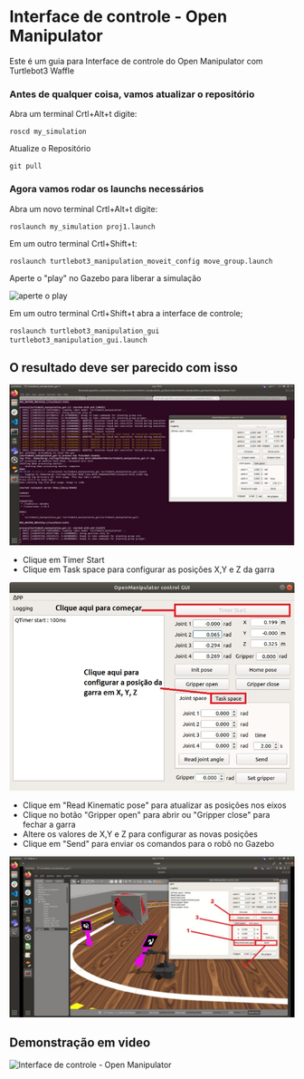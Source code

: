 # Interface de controle - Open Manipulator 

Este é um guia para  Interface de controle do Open Manipulator com Turtlebot3 Waffle


### Antes de qualquer coisa, vamos atualizar o repositório

Abra um terminal Crtl+Alt+t digite:

    roscd my_simulation
    
Atualize o Repositório

    git pull


### Agora vamos rodar os launchs necessários


Abra um novo terminal Crtl+Alt+t digite:

    roslaunch my_simulation proj1.launch 
    
Em um outro terminal Crtl+Shift+t:

    roslaunch turtlebot3_manipulation_moveit_config move_group.launch
    
Aperte o "play" no Gazebo para liberar a simulação

 ![aperte o play](https://github.com/arnaldojr/my_simulation/blob/master/garra/play.png)
 
    
Em um outro terminal Crtl+Shift+t abra a interface de controle;

    roslaunch turtlebot3_manipulation_gui turtlebot3_manipulation_gui.launch
  
  
 ## O resultado deve ser parecido com isso 
  
 ![O resultado deve ser parecido com isso](img/0.jpeg)
 
 
 
 - Clique em Timer Start 
 - Clique em Task space para configurar as posições X,Y e Z da garra
  
 ![imagem1](img/1.jpeg) 
 
 - Clique em "Read Kinematic pose" para atualizar as posições nos eixos
 - Clique no botão "Gripper open" para abrir ou "Gripper close" para fechar a garra
 - Altere os valores de X,Y e Z para configurar as novas posições 
 - Clique em "Send" para enviar os comandos para o robô no Gazebo
 
  ![imagem2](img/2.jpg) 


## Demonstração em video 

![Interface de controle - Open Manipulator](https://www.youtube.com/watch?v=hJwQbf5KGqc) 
 


    
    
    
    
    
 


